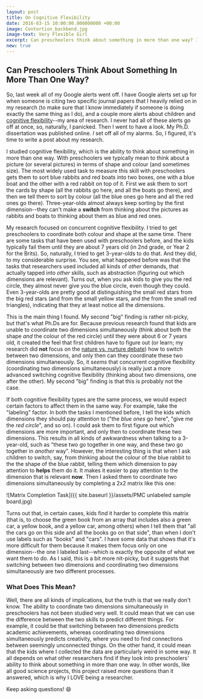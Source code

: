```yaml
---
layout: post
title: On Cognitive Flexibility
date: 2016-03-15 10:00:00.000000000 +00:00
image: Contortion_backbend.jpg
image-text: Very Flexible Girl
excerpt: Can preschoolers think about something in more than one way? I explain my doctoral research, which looked at why previous research answered this question in the negative, and why that's not entirely accurate.
new: true
---
```


## Can Preschoolers Think About Something In More Than One Way?

So, last week all of my Google alerts went off. I have Google alerts set up for when someone is citing two specific journal papers that I heavily relied on in my research (to make sure that I know immediately if someone is doing exactly the same thing as I do), and a couple more alerts about children and [cognitive flexibility](https://galpod.com/stretching-the-mind/)--my area of research. I never had all of these alerts go off at once, so, naturally, I panicked. Then I went to have a look. My Ph.D. dissertation was published online. _I_ set off all of my alarms. So, I figured, it's time to write a post about my research.

I studied cognitive flexibility, which is the ability to think about something in more than one way. With preschoolers we typically mean to think about a picture (or several pictures) in terms of shape and colour (and sometimes size). The most widely used task to measure this skill with preschoolers gets them to sort blue rabbits and red boats into two boxes, one with a blue boat and the other with a red rabbit on top of it. First we ask them to sort the cards by shape (all the rabbits go here, and all the boats go there), and then we tell them to sort by colour (all the blue ones go here and all the red ones go there). Three-year-olds almost always keep sorting by the first dimension--they can't make a **switch** from thinking about the pictures as rabbits and boats to thinking about them as blue and red ones.

My research focused on concurrent cognitive flexibility. I tried to get preschoolers to coordinate both colour and shape at the same time. There are some tasks that have been used with preschoolers before, and the kids typically fail them until they are about 7 years old (in 2nd grade, or Year 2 for the Brits). So, naturally, I tried to get 3-year-olds to do that. And they did, to my considerable surprise. You see, what happened before was that the tasks that researchers used included all kinds of *other* demands, that actually tapped into *other* skills, such as abstraction (figuring out which dimensions are relevant). Turns out, when you ask kids to give you the red circle, they almost never give you the blue circle, even though they could. Even 3-year-olds are pretty good at distinguishing the small red stars from the big red stars (and from the small yellow stars, and the from the small red triangles), indicating that they at least notice all the dimensions.

This is the main thing I found. My second "big" finding is rather nit-picky, but that's what Ph.Ds are for. Because previous research found that kids are unable to coordinate two dimensions simultaneously (think about both the shape *and* the colour of the red circle) until they were about 6 or 7 years old, it created the feel that first children have to figure out (or learn; my research did **not** focus on the [nature vs. nurture debate](https://galpod.com/on-nature-nurture-and-in-between)) how to switch between two dimensions, and only then can they coordinate these two dimensions simultaneously. So, it *seems* that concurrent cognitive flexibility (coordinating two dimensions simultaneously) is really just a more advanced switching cognitive flexibility (thinking about two dimensions, one after the other). My second "big" finding is that this is probably not the case.

If both cognitive flexibility types are the same process, we would expect certain factors to affect them in the same way. For example, take the "labeling" factor. In both the tasks I mentioned before, I tell the kids which dimensions they should pay attention to ("the *blue ones* go here", "give me the *red circle*", and so on). I could ask them to first figure out which dimensions are more important, and only then to coordinate these two dimensions. This results in all kinds of awkwardness when talking to a 3-year-old, such as "these two go together in one way, and these two go together in *another* way". However, the interesting thing is that when I ask children to switch, say, from thinking about the colour of the blue rabbit to the the shape of the blue rabbit, telling them which dimension to pay attention to **helps** them do it. It makes it easier to pay attention to the dimension that is relevant **now**. Then I asked them to coordinate two dimensions simultaneously by completing a 2x2 matrix like this one:

![Matrix Completion Task]({{ site.baseurl }}/assets/PMC unlabeled sample board.jpg)

Turns out that, in certain cases, kids find it harder to complete this matrix (that is, to choose the green book from an array that includes also a green car, a yellow book, and a yellow car, among others) when I tell them that "all the cars go on this side and all the books go on that side", than when I don't use labels such as "books" and "cars". I have some data that shows that it's more difficult for them because it makes them focus only on one dimension--the one I labeled last--which is exactly the opposite of what we want them to do. As I said, this is a bit more nit-picky, but it suggests that switching between two dimensions and coordinating two dimensions simultaneously are two different processes.

### What Does This Mean?
Well, there are all kinds of implications, but the truth is that we really don't know. The ability to coordinate two dimensions simultaneously in preschoolers has not been studied very well. It could mean that we can use the difference between the two skills to predict different things. For example, it could be that switching between two dimensions predicts academic achievements, whereas coordinating two dimensions simultaneously predicts creativity, where you need to find connections between seemingly unconnected things. On the other hand, it could mean that the kids where I collected the data are particularly weird in some way. It all depends on what other researchers find if they look into preschoolers' ability to think about something in more than one way. In other words, like all good science projects, this project raised more questions than it answered, which is why I LOVE being a researcher.

Keep asking questions! :smile:
